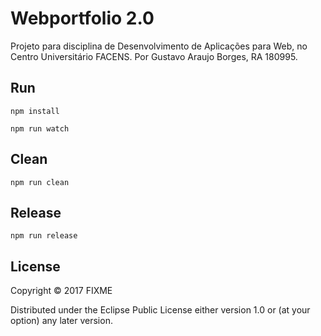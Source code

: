# Webportfolio 2.0
Projeto para disciplina de Desenvolvimento de Aplicações para Web, no Centro Universitário FACENS. Por Gustavo Araujo Borges, RA 180995.

## Run

``` shell
npm install

npm run watch
```

## Clean

``` shell
npm run clean
```

## Release

``` shell
npm run release
```

## License

Copyright © 2017 FIXME

Distributed under the Eclipse Public License either version 1.0 or (at
your option) any later version.
